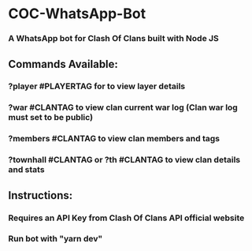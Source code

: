 # COC-WhatsApp-Bot
### A WhatsApp bot for Clash Of Clans built with Node JS

## Commands Available:
### ?player #PLAYERTAG for to view layer details
### ?war #CLANTAG to view clan current war log (Clan war log must set to be public)
### ?members #CLANTAG to view clan members and tags
### ?townhall #CLANTAG or ?th #CLANTAG to view clan details and stats

## Instructions:
### Requires an API Key from Clash Of Clans API official website
### Run bot with "yarn dev"
